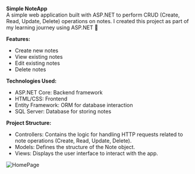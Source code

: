 **Simple NoteApp**<br /> 
A simple web application built with ASP.NET to perform CRUD (Create, Read, Update, Delete) operations on notes. I created this project as part of my learning journey using ASP.NET :tada: <br/>

**Features:**
- Create new notes
- View existing notes
- Edit existing notes
- Delete notes <br/>

**Technologies Used:** <br/>
- ASP.NET Core: Backend framework
- HTML/CSS: Frontend
- Entity Framework: ORM for database interaction
- SQL Server: Database for storing notes<br/>

**Project Structure:**
- Controllers: Contains the logic for handling HTTP requests related to note operations (Create, Read, Update, Delete).
- Models: Defines the structure of the Note object.
- Views: Displays the user interface to interact with the app.

![HomePage]([http://url/to/img.png](https://drive.google.com/file/d/1038XWKvrKR2B8qnJ92PRIBJA6Q1RsKjY/view?usp=drive_link))
